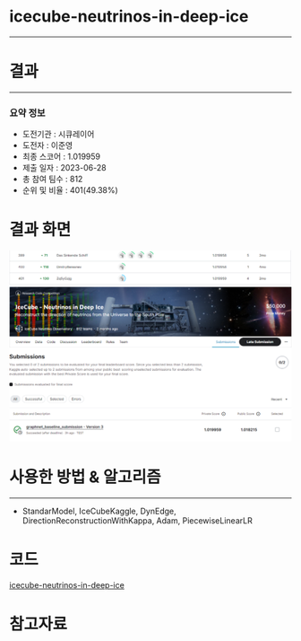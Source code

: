 # icecube-neutrinos-in-deep-ice

---

# 결과

---

### 요약 정보

* 도전기관 : 시큐레이어
* 도전자 : 이준영
* 최종 스코어 : 1.019959
* 제출 일자 : 2023-06-28
* 총 참여 팀수 : 812    
* 순위 및 비율 : 401(49.38%)

# 결과 화면

![Leaderboard](./img/Leaderboard.png)
![Score](./img/Score.png)

# 사용한 방법 & 알고리즘

---

* StandarModel, IceCubeKaggle, DynEdge, DirectionReconstructionWithKappa, Adam, PiecewiseLinearLR

# 코드
[icecube-neutrinos-in-deep-ice](./graphnet-baseline-submission.ipynb)

# 참고자료